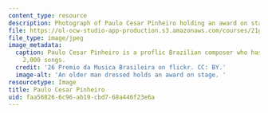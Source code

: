 ```yaml
---
content_type: resource
description: Photograph of Paulo Cesar Pinheiro holding an award on stage.
file: https://ol-ocw-studio-app-production.s3.amazonaws.com/courses/21g-820-the-beat-of-brazil-brazilian-society-through-its-music-fall-2016/faa568266c96ab19cbd768a446f23e6a_musican.jpg
file_type: image/jpeg
image_metadata:
  caption: Paulo Cesar Pinheiro is a proflic Brazilian composer who has written over
    2,000 songs.
  credit: '26 Premio da Musica Brasileira on flickr. CC: BY.'
  image-alt: 'An older man dressed holds an award on stage. '
resourcetype: Image
title: Paulo Cesar Pinheiro
uid: faa56826-6c96-ab19-cbd7-68a446f23e6a
---
```

